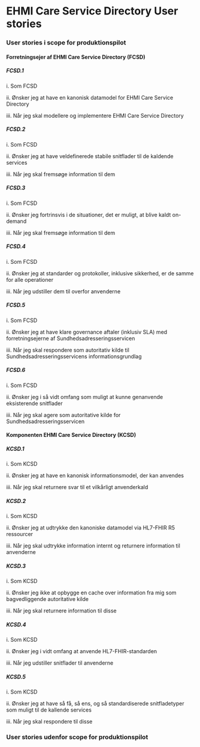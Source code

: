 # EHMI Care Service Directory User stories 

### User stories i scope for produktionspilot

#### Forretningsejer af EHMI Care Service Directory (FCSD)

##### FCSD.1

  i. Som FCSD 

  ii. Ønsker jeg at have en kanonisk datamodel for EHMI Care Service Directory 

  iii. Når jeg skal modellere og implementere EHMI Care Service Directory

##### FCSD.2

  i. Som FCSD 

  ii. Ønsker jeg at have veldefinerede stabile snitflader til de kaldende services

  iii.	Når jeg skal fremsøge information til dem


##### FCSD.3

  i. Som FCSD 

  ii. Ønsker jeg fortrinsvis i de situationer, det er muligt, at blive kaldt on-demand
  
  iii. Når jeg skal fremsøge information til dem


##### FCSD.4

  i.	Som FCSD

  ii.	Ønsker jeg at standarder og protokoller, inklusive sikkerhed, er de samme for alle operationer

  iii.	Når jeg udstiller dem til overfor anvenderne

##### FCSD.5

  i.	Som FCSD

  ii.	Ønsker jeg at have klare governance aftaler (inklusiv SLA) med forretningsejerne af Sundhedsadresseringsservicen

  iii.	Når jeg skal respondere som autoritativ kilde til Sundhedsadresseringsservicens informationsgrundlag

##### FCSD.6

  i.	Som FCSD

  ii.	Ønsker jeg i så vidt omfang som muligt at kunne genanvende eksisterende snitflader

  iii.	Når jeg skal agere som autoritative kilde for Sundhedsadresseringsservicen

#### Komponenten EHMI Care Service Directory (KCSD)

##### KCSD.1

  i.	Som KCSD 

  ii.	Ønsker jeg at have en kanonisk informationsmodel, der kan anvendes

  iii.	Når jeg skal returnere svar til et vilkårligt anvenderkald

##### KCSD.2

  i.	Som KCSD 

  ii.	Ønsker jeg at udtrykke den kanoniske datamodel via HL7-FHIR R5 ressourcer

  iii.	Når jeg skal udtrykke information internt og returnere information til anvenderne

##### KCSD.3

  i.	Som KCSD 

  ii.	Ønsker jeg ikke at opbygge en cache over information fra mig som bagvedliggende autoritative kilde

  iii.	Når jeg skal returnere information til disse

##### KCSD.4

  i.	Som KCSD

  ii.	Ønsker jeg i vidt omfang at anvende HL7-FHIR-standarden

  iii.	Når jeg udstiller snitflader til anvenderne

##### KCSD.5

  i.	Som KCSD

  ii.	Ønsker jeg at have så få, så ens, og så standardiserede snitfladetyper som muligt til de kallende services

  iii.	Når jeg skal respondere til disse

### User stories udenfor scope for produktionspilot
